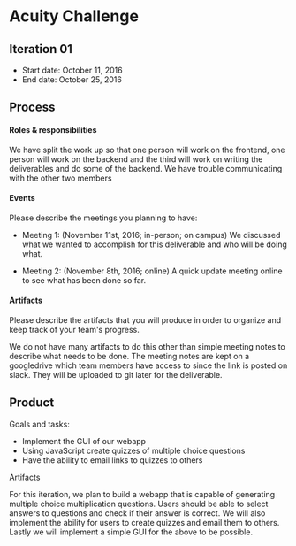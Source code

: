 # Acuity Challenge

## Iteration 01

 * Start date: October 11, 2016
 * End date: October 25, 2016

## Process

#### Roles & responsibilities

We have split the work up so that one person will work on the
frontend, one person will work on the backend and the third will work
on writing the deliverables and do some of the backend. We have trouble
communicating with the other two members

#### Events

Please describe the meetings you planning to have:

 * Meeting 1: (November 11st, 2016; in-person; on campus) We discussed what we wanted to 
              accomplish  for this deliverable and who will be doing what.

 * Meeting 2: (November 8th, 2016; online) A quick update meeting online to see what has
              been done so far.


#### Artifacts

Please describe the artifacts that you will produce in order to organize and keep track of your team's progress.       

We do not have many artifacts to do this other than simple meeting notes to describe what needs to be done. The meeting
notes are kept on a googledrive which team members have access to since the link is posted on slack. They will be uploaded
to git later for the deliverable.

## Product

Goals and tasks:

 * Implement the GUI of our webapp
 * Using JavaScript create quizzes of multiple choice questions
 * Have the ability to email links to quizzes to others

Artifacts

For this iteration, we plan to build a webapp that is capable of generating multiple choice multiplication questions.
Users should be able to select answers to questions and check if their answer is correct. We will also implement
the ability for users to create quizzes and email them to others. Lastly we will implement a simple GUI for the above
to be possible.